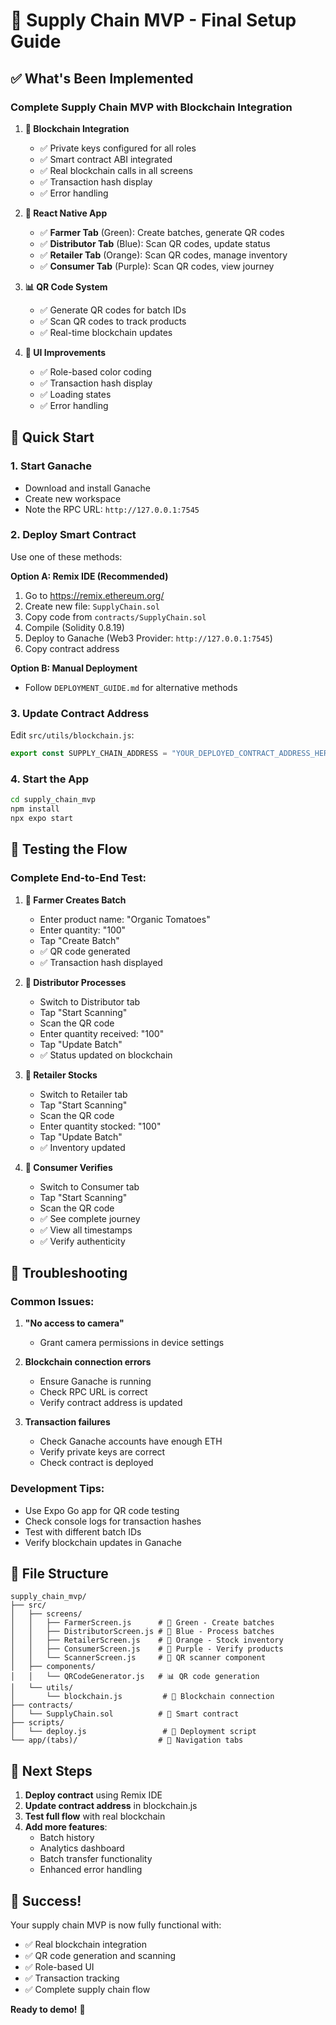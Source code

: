 # 🚀 Supply Chain MVP - Final Setup Guide

## ✅ What's Been Implemented

### **Complete Supply Chain MVP with Blockchain Integration**

1. **🔗 Blockchain Integration**
   - ✅ Private keys configured for all roles
   - ✅ Smart contract ABI integrated
   - ✅ Real blockchain calls in all screens
   - ✅ Transaction hash display
   - ✅ Error handling

2. **📱 React Native App**
   - ✅ **Farmer Tab** (Green): Create batches, generate QR codes
   - ✅ **Distributor Tab** (Blue): Scan QR codes, update status
   - ✅ **Retailer Tab** (Orange): Scan QR codes, manage inventory
   - ✅ **Consumer Tab** (Purple): Scan QR codes, view journey

3. **📊 QR Code System**
   - ✅ Generate QR codes for batch IDs
   - ✅ Scan QR codes to track products
   - ✅ Real-time blockchain updates

4. **🎨 UI Improvements**
   - ✅ Role-based color coding
   - ✅ Transaction hash display
   - ✅ Loading states
   - ✅ Error handling

## 🚀 Quick Start

### 1. Start Ganache
- Download and install Ganache
- Create new workspace
- Note the RPC URL: `http://127.0.0.1:7545`

### 2. Deploy Smart Contract
Use one of these methods:

**Option A: Remix IDE (Recommended)**
1. Go to https://remix.ethereum.org/
2. Create new file: `SupplyChain.sol`
3. Copy code from `contracts/SupplyChain.sol`
4. Compile (Solidity 0.8.19)
5. Deploy to Ganache (Web3 Provider: `http://127.0.0.1:7545`)
6. Copy contract address

**Option B: Manual Deployment**
- Follow `DEPLOYMENT_GUIDE.md` for alternative methods

### 3. Update Contract Address
Edit `src/utils/blockchain.js`:
```javascript
export const SUPPLY_CHAIN_ADDRESS = "YOUR_DEPLOYED_CONTRACT_ADDRESS_HERE";
```

### 4. Start the App
```bash
cd supply_chain_mvp
npm install
npx expo start
```

## 🧪 Testing the Flow

### **Complete End-to-End Test:**

1. **🌱 Farmer Creates Batch**
   - Enter product name: "Organic Tomatoes"
   - Enter quantity: "100"
   - Tap "Create Batch"
   - ✅ QR code generated
   - ✅ Transaction hash displayed

2. **🚚 Distributor Processes**
   - Switch to Distributor tab
   - Tap "Start Scanning"
   - Scan the QR code
   - Enter quantity received: "100"
   - Tap "Update Batch"
   - ✅ Status updated on blockchain

3. **🏪 Retailer Stocks**
   - Switch to Retailer tab
   - Tap "Start Scanning"
   - Scan the QR code
   - Enter quantity stocked: "100"
   - Tap "Update Batch"
   - ✅ Inventory updated

4. **👤 Consumer Verifies**
   - Switch to Consumer tab
   - Tap "Start Scanning"
   - Scan the QR code
   - ✅ See complete journey
   - ✅ View all timestamps
   - ✅ Verify authenticity

## 🔧 Troubleshooting

### Common Issues:

1. **"No access to camera"**
   - Grant camera permissions in device settings

2. **Blockchain connection errors**
   - Ensure Ganache is running
   - Check RPC URL is correct
   - Verify contract address is updated

3. **Transaction failures**
   - Check Ganache accounts have enough ETH
   - Verify private keys are correct
   - Check contract is deployed

### Development Tips:

- Use Expo Go app for QR code testing
- Check console logs for transaction hashes
- Test with different batch IDs
- Verify blockchain updates in Ganache

## 📁 File Structure

```
supply_chain_mvp/
├── src/
│   ├── screens/
│   │   ├── FarmerScreen.js      # 🌱 Green - Create batches
│   │   ├── DistributorScreen.js # 🚚 Blue - Process batches
│   │   ├── RetailerScreen.js    # 🏪 Orange - Stock inventory
│   │   ├── ConsumerScreen.js    # 👤 Purple - Verify products
│   │   └── ScannerScreen.js     # 📱 QR scanner component
│   ├── components/
│   │   └── QRCodeGenerator.js   # 📊 QR code generation
│   └── utils/
│       └── blockchain.js         # 🔗 Blockchain connection
├── contracts/
│   └── SupplyChain.sol          # 📜 Smart contract
├── scripts/
│   └── deploy.js                 # 🚀 Deployment script
└── app/(tabs)/                  # 📱 Navigation tabs
```

## 🎯 Next Steps

1. **Deploy contract** using Remix IDE
2. **Update contract address** in blockchain.js
3. **Test full flow** with real blockchain
4. **Add more features**:
   - Batch history
   - Analytics dashboard
   - Batch transfer functionality
   - Enhanced error handling

## 🎉 Success!

Your supply chain MVP is now fully functional with:
- ✅ Real blockchain integration
- ✅ QR code generation and scanning
- ✅ Role-based UI
- ✅ Transaction tracking
- ✅ Complete supply chain flow

**Ready to demo!** 🚀
